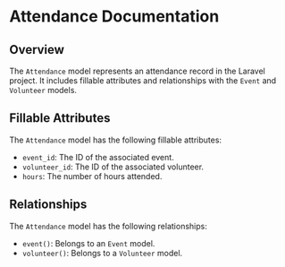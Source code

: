 # Attendance Documentation

## Overview

The `Attendance` model represents an attendance record in the Laravel project. It includes fillable attributes and relationships with the `Event` and `Volunteer` models.

## Fillable Attributes

The `Attendance` model has the following fillable attributes:

- `event_id`: The ID of the associated event.
- `volunteer_id`: The ID of the associated volunteer.
- `hours`: The number of hours attended.

## Relationships

The `Attendance` model has the following relationships:

- `event()`: Belongs to an `Event` model.
- `volunteer()`: Belongs to a `Volunteer` model.